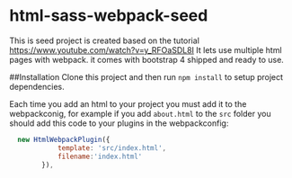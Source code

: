# html-sass-webpack-seed
This is seed project is created based on the tutorial https://www.youtube.com/watch?v=y_RFOaSDL8I
It lets use multiple html pages with webpack. it comes with bootstrap 4 shipped and ready to use.

##Installation
Clone this project and then run `npm install` to setup project dependencies.

Each time you add an html to your project you must add it to the webpackconig, for example if you add `about.html` to the `src` folder you should add this code to your plugins in the webpackconfig:

```javascript
  new HtmlWebpackPlugin({
            template: 'src/index.html',
            filename:'index.html'
        }),
```